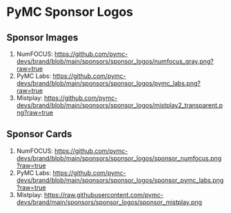 # PyMC Sponsor Logos

## Sponsor Images
1. NumFOCUS: https://github.com/pymc-devs/brand/blob/main/sponsors/sponsor_logos/numfocus_gray.png?raw=true
2. PyMC Labs: https://github.com/pymc-devs/brand/blob/main/sponsors/sponsor_logos/pymc_labs.png?raw=true
3. Mistplay: https://github.com/pymc-devs/brand/blob/main/sponsors/sponsor_logos/mistplay2_transparent.png?raw=true

## Sponsor Cards

1. NumFOCUS: https://github.com/pymc-devs/brand/blob/main/sponsors/sponsor_logos/sponsor_numfocus.png?raw=true
2. PyMC Labs: https://github.com/pymc-devs/brand/blob/main/sponsors/sponsor_logos/sponsor_pymc_labs.png?raw=true
3. Mistplay: https://raw.githubusercontent.com/pymc-devs/brand/main/sponsors/sponsor_logos/sponsor_mistplay.png
